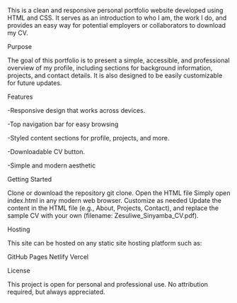 This is a clean and responsive personal portfolio website developed using HTML and CSS. It serves as an introduction to who I am, the work I do, and provides an easy way for potential employers or collaborators to download my CV.

Purpose

The goal of this portfolio is to present a simple, accessible, and professional overview of my profile, including sections for background information, projects, and contact details. It is also designed to be easily customizable for future updates.

Features

-Responsive design that works across devices.

-Top navigation bar for easy browsing

-Styled content sections for profile, projects, and more.

-Downloadable CV button.

-Simple and modern aesthetic

Getting Started

Clone or download the repository
git clone.
Open the HTML file
Simply open index.html in any modern web browser.
Customize as needed
Update the content in the HTML file (e.g., About, Projects, Contact), and replace the sample CV with your own (filename: Zesuliwe_Sinyamba_CV.pdf).

Hosting

This site can be hosted on any static site hosting platform such as:

GitHub Pages
Netlify
Vercel

License

This project is open for personal and professional use. No attribution required, but always appreciated.

